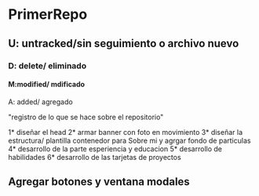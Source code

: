 # PrimerRepo

## U: untracked/sin seguimiento o archivo nuevo

### D: delete/ eliminado

#### M:modified/ mdificado

A: added/ agregado

"registro de lo que se hace sobre el repositorio"

1* diseñar el head
2* armar banner con foto en movimiento
3* diseñar la estructura/ plantilla contenedor para Sobre mi y agrgar fondo de particulas
4* desarrollo de la parte esperiencia y educacion
5* desarrollo de habilidades
6* desarrollo de las tarjetas de proyectos

## Agregar botones y ventana modales
